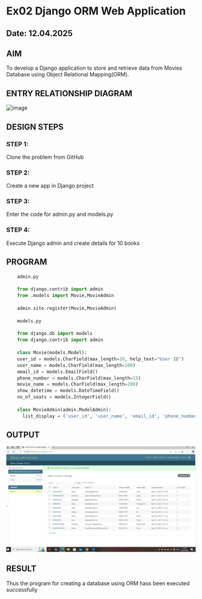 # Ex02 Django ORM Web Application
## Date: 12.04.2025

## AIM
To develop a Django application to store and retrieve data from Movies Database using Object Relational Mapping(ORM).
## ENTRY RELATIONSHIP DIAGRAM
![image](https://github.com/user-attachments/assets/3ab47a6c-a901-4e9f-844d-2c7fb7cc154f)


## DESIGN STEPS

### STEP 1:
Clone the problem from GitHub

### STEP 2:
Create a new app in Django project

### STEP 3:
Enter the code for admin.py and models.py

### STEP 4:
Execute Django admin and create details for 10 books

## PROGRAM
```python
    admin.py

    from django.contrib import admin
    from .models import Movie,MovieAdmin

    admin.site.register(Movie,MovieAdmin)
    
    models.py

    from django.db import models
    from django.contrib import admin

    class Movie(models.Model):
    user_id = models.CharField(max_length=20, help_text="User ID")
    user_name = models.CharField(max_length=100)
    email_id = models.EmailField()
    phone_number = models.CharField(max_length=15)
    movie_name = models.CharField(max_length=200)
    show_datetime = models.DateTimeField()
    no_of_seats = models.IntegerField()

    class MovieAdmin(admin.ModelAdmin):
      list_display = ('user_id', 'user_name', 'email_id', 'phone_number', 'movie_name', 'show_datetime', 'no_of_seats')
```
## OUTPUT
![alt text](<WhatsApp Image 2025-04-12 at 12.52.57_32a65032.jpg>)


## RESULT
Thus the program for creating a database using ORM hass been executed successfully
